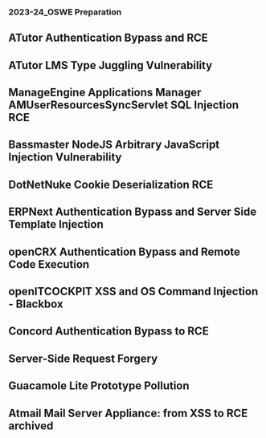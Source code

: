 ### 2023-24_OSWE Preparation

## ATutor Authentication Bypass and RCE

## ATutor LMS Type Juggling Vulnerability

## ManageEngine Applications Manager AMUserResourcesSyncServlet SQL Injection RCE

## Bassmaster NodeJS Arbitrary JavaScript Injection Vulnerability

## DotNetNuke Cookie Deserialization RCE

## ERPNext Authentication Bypass and Server Side Template Injection

## openCRX Authentication Bypass and Remote Code Execution

## openITCOCKPIT XSS and OS Command Injection - Blackbox

## Concord Authentication Bypass to RCE

## Server-Side Request Forgery

## Guacamole Lite Prototype Pollution

## Atmail Mail Server Appliance: from XSS to RCE archived

